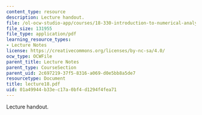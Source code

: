 ```yaml
---
content_type: resource
description: Lecture handout.
file: /ol-ocw-studio-app/courses/18-330-introduction-to-numerical-analysis-spring-2004/01a49944b33ec17a0bf4d1294f4fea71_lecture18.pdf
file_size: 131955
file_type: application/pdf
learning_resource_types:
- Lecture Notes
license: https://creativecommons.org/licenses/by-nc-sa/4.0/
ocw_type: OCWFile
parent_title: Lecture Notes
parent_type: CourseSection
parent_uid: 2c697219-37f5-8316-a069-d0e5bb8a5de7
resourcetype: Document
title: lecture18.pdf
uid: 01a49944-b33e-c17a-0bf4-d1294f4fea71
---
```

Lecture handout.